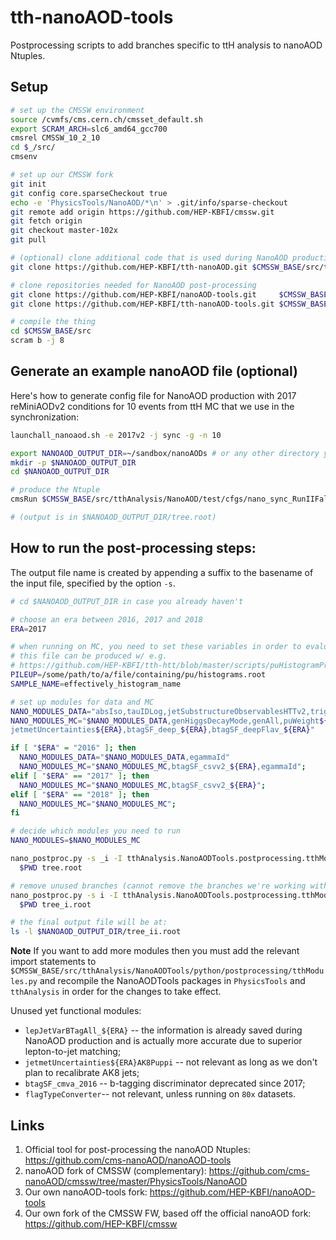 # tth-nanoAOD-tools
Postprocessing scripts to add branches specific to ttH analysis to nanoAOD Ntuples.

## Setup

```bash
# set up the CMSSW environment
source /cvmfs/cms.cern.ch/cmsset_default.sh
export SCRAM_ARCH=slc6_amd64_gcc700
cmsrel CMSSW_10_2_10
cd $_/src/
cmsenv

# set up our CMSSW fork
git init
git config core.sparseCheckout true
echo -e 'PhysicsTools/NanoAOD/*\n' > .git/info/sparse-checkout
git remote add origin https://github.com/HEP-KBFI/cmssw.git
git fetch origin
git checkout master-102x
git pull

# (optional) clone additional code that is used during NanoAOD production
git clone https://github.com/HEP-KBFI/tth-nanoAOD.git $CMSSW_BASE/src/tthAnalysis/NanoAOD

# clone repositories needed for NanoAOD post-processing
git clone https://github.com/HEP-KBFI/nanoAOD-tools.git     $CMSSW_BASE/src/PhysicsTools/NanoAODTools
git clone https://github.com/HEP-KBFI/tth-nanoAOD-tools.git $CMSSW_BASE/src/tthAnalysis/NanoAODTools

# compile the thing
cd $CMSSW_BASE/src
scram b -j 8
```

## Generate an example nanoAOD file (optional)

Here's how to generate config file for NanoAOD production with 2017 reMiniAODv2 conditions for 10 events from ttH MC that we use in the synchronization:
```bash
launchall_nanoaod.sh -e 2017v2 -j sync -g -n 10

export NANOAOD_OUTPUT_DIR=~/sandbox/nanoAODs # or any other directory you prefer
mkdir -p $NANOAOD_OUTPUT_DIR
cd $NANOAOD_OUTPUT_DIR

# produce the Ntuple
cmsRun $CMSSW_BASE/src/tthAnalysis/NanoAOD/test/cfgs/nano_sync_RunIIFall17MiniAODv2_cfg.py &> out.log

# (output is in $NANOAOD_OUTPUT_DIR/tree.root)
```

## How to run the post-processing steps:

The output file name is created by appending a suffix to the basename of the input file, specified by the option `-s`.

```bash
# cd $NANOAOD_OUTPUT_DIR in case you already haven't

# choose an era between 2016, 2017 and 2018
ERA=2017

# when running on MC, you need to set these variables in order to evaluate PU weights
# this file can be produced w/ e.g.
# https://github.com/HEP-KBFI/tth-htt/blob/master/scripts/puHistogramProducer.sh
PILEUP=/some/path/to/a/file/containing/pu/histograms.root
SAMPLE_NAME=effectively_histogram_name

# set up modules for data and MC
NANO_MODULES_DATA="absIso,tauIDLog,jetSubstructureObservablesHTTv2,trigObjMatcher"
NANO_MODULES_MC="$NANO_MODULES_DATA,genHiggsDecayMode,genAll,puWeight${ERA}($PILEUP;$SAMPLE_NAME),\
jetmetUncertainties${ERA},btagSF_deep_${ERA},btagSF_deepFlav_${ERA}"

if [ "$ERA" = "2016" ]; then
  NANO_MODULES_DATA="$NANO_MODULES_DATA,egammaId"
  NANO_MODULES_MC="$NANO_MODULES_MC,btagSF_csvv2_${ERA},egammaId";
elif [ "$ERA" == "2017" ]; then
  NANO_MODULES_MC="$NANO_MODULES_MC,btagSF_csvv2_${ERA}";
elif [ "$ERA" == "2018" ]; then
  NANO_MODULES_MC="$NANO_MODULES_MC";
fi

# decide which modules you need to run
NANO_MODULES=$NANO_MODULES_MC

nano_postproc.py -s _i -I tthAnalysis.NanoAODTools.postprocessing.tthModules $NANO_MODULES \
  $PWD tree.root

# remove unused branches (cannot remove the branches we're working with, hence the 2nd command)
nano_postproc.py -s i -I tthAnalysis.NanoAODTools.postprocessing.tthModules countHistogramAll \
  $PWD tree_i.root

# the final output file will be at:
ls -l $NANOAOD_OUTPUT_DIR/tree_ii.root
```

**Note** If you want to add more modules then you must add the relevant import statements to `$CMSSW_BASE/src/tthAnalysis/NanoAODTools/python/postprocessing/tthModules.py` and recompile the NanoAODTools packages in `PhysicsTools` and `tthAnalysis` in order for the changes to take effect.

Unused yet functional modules:
- `lepJetVarBTagAll_${ERA}` -- the information is already saved during NanoAOD production and is actually more accurate due to superior lepton-to-jet matching;
- `jetmetUncertainties${ERA}AK8Puppi` -- not relevant as long as we don't plan to recalibrate AK8 jets;
- `btagSF_cmva_2016` -- b-tagging discriminator deprecated since 2017;
- `flagTypeConverter`-- not relevant, unless running on `80x` datasets.

## Links

1. Official tool for post-processing the nanoAOD Ntuples: https://github.com/cms-nanoAOD/nanoAOD-tools
1. nanoAOD fork of CMSSW (complementary): https://github.com/cms-nanoAOD/cmssw/tree/master/PhysicsTools/NanoAOD
1. Our own nanoAOD-tools fork: https://github.com/HEP-KBFI/nanoAOD-tools
1. Our own fork of the CMSSW FW, based off the official nanoAOD fork: https://github.com/HEP-KBFI/cmssw

